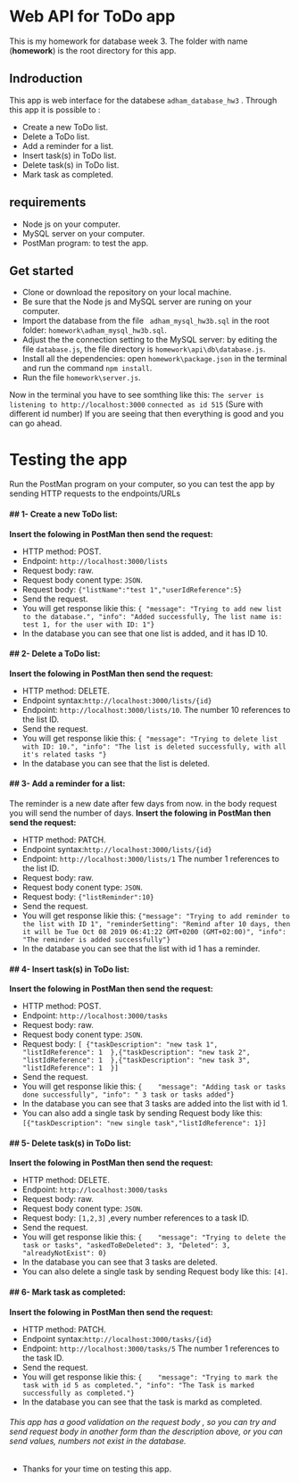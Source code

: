 # Web API for ToDo app
This is my homework for database week 3.
The folder with name (**homework**) is the root directory for this app.
## Indroduction
This app is web interface for the databese `adham_database_hw3` .
Through this app it is possible to :
- Create a new ToDo list.
- Delete a ToDo list.
- Add a reminder for a list.
- Insert task(s) in ToDo list.
- Delete task(s) in ToDo list.
- Mark task as completed.
## requirements
-  Node js  on your computer.
- MySQL server on your computer.
- PostMan program: to test the app.
## Get started
- Clone or download the repository on your local machine.
- Be sure that the Node js and MySQL server are runing on your computer.
- Import the database from the file ` adham_mysql_hw3b.sql` in the root folder: `homework\adham_mysql_hw3b.sql`.
- Adjust the the connection setting to the MySQL server:  by editing the file  `database.js`, the file directory is  `homework\api\db\database.js`.
- Install all the dependencies: open `homework\package.json` in the terminal and run the command `npm install`.
- Run the file `homework\server.js`.

Now in the terminal  you have to see somthing like this:
 `The server is listening to http://localhost:3000`
`connected as id 515` (Sure with different id number)
If you are seeing that then everything is good and you can go ahead.
# Testing the app
Run the PostMan program on your computer, so you can test the app by sending HTTP requests to the endpoints/URLs
#### ## 1- Create a new ToDo list:
**Insert the folowing in PostMan then send the request:**
- HTTP method: POST.
- Endpoint: `http://localhost:3000/lists`
- Request body: raw.
- Request body conent type: `JSON`.
- Request body: `{"listName":"test 1","userIdReference":5}`
- Send the request.
- You will get response likie this:
 `{ "message": "Trying to add new list to the database.",
    "info": "Added successfully, The list name is: test 1, for the user with ID: 1"}`
- In the database you can see that one list is added, and it has ID 10.
#### ## 2- Delete a ToDo list:
**Insert the folowing in PostMan then send the request:**
- HTTP method: DELETE.
- Endpoint syntax:`http://localhost:3000/lists/{id}`
- Endpoint: `http://localhost:3000/lists/10`. The number 10 references to the list ID.
- Send the request.
- You will get response likie this:
 `{ "message": "Trying to delete list with ID: 10.",
    "info": "The list is deleted successfully, with all it's related tasks "}`
- In the database you can see that the list is deleted.
#### ## 3- Add a reminder for a list:
The reminder is a new date after few days from now. in the body request you will send the number of days.
**Insert the folowing in PostMan then send the request:**
- HTTP method: PATCH.
- Endpoint syntax:`http://localhost:3000/lists/{id}`
- Endpoint: `http://localhost:3000/lists/1` The number 1 references to the list ID.
- Request body: raw.
- Request body conent type: `JSON`.
- Request body: `{"listReminder":10}`
- Send the request.
- You will get response likie this:
 `{"message": "Trying to add reminder to the list with ID 1",
    "reminderSetting": "Remind after 10 days, then it will be Tue Oct 08 2019 06:41:22 GMT+0200 (GMT+02:00)",
    "info": "The reminder is added successfully"}`
- In the database you can see that the list with id 1 has a reminder.
#### ## 4- Insert task(s) in ToDo list:
**Insert the folowing in PostMan then send the request:**
- HTTP method: POST.
- Endpoint: `http://localhost:3000/tasks`
- Request body: raw.
- Request body conent type: `JSON`.
- Request body:
`[ {"taskDescription": "new task 1", "listIdReference": 1  },{"taskDescription": "new task 2", "listIdReference": 1  },{"taskDescription": "new task 3", "listIdReference": 1  }]`
- Send the request.
- You will get response likie this:
 `{    "message": "Adding task or tasks done successfully",
    "info": " 3 task or tasks added"}`
- In the database you can see that 3 tasks are added into the list with id 1.
-  You can also add a single task by sending Request body like this:
`[{"taskDescription": "new single task","listIdReference": 1}]`
#### ## 5- Delete task(s) in ToDo list:
**Insert the folowing in PostMan then send the request:**
- HTTP method: DELETE.
- Endpoint: `http://localhost:3000/tasks`
- Request body: raw.
- Request body conent type: `JSON`.
- Request body: `[1,2,3]` ,every number references to a task ID.
- Send the request.
- You will get response likie this:
 `{    "message": "Trying to delete the task or tasks",
    "askedToBeDeleted": 3,
    "Deleted": 3,
    "alreadyNotExist": 0}`
- In the database you can see that 3 tasks are deleted.
-  You can also delete a single task by sending Request body like this:
`[4]`.
#### ## 6- Mark task as completed:
**Insert the folowing in PostMan then send the request:**
- HTTP method: PATCH.
- Endpoint syntax:`http://localhost:3000/tasks/{id}`
- Endpoint: `http://localhost:3000/tasks/5` The number 1 references to the task ID.
- Send the request.
- You will get response likie this:
 `{    "message": "Trying to mark the task with id 5 as completed.",
    "info": "The Task is marked successfully as completed."}`
- In the database you can see that the task is markd as completed.


###### *This app has a good validation on the request body , so you can try and send request body in another form than the description above, or you can send values, numbers not exist in the database.*

- Thanks for your time on testing this app.


